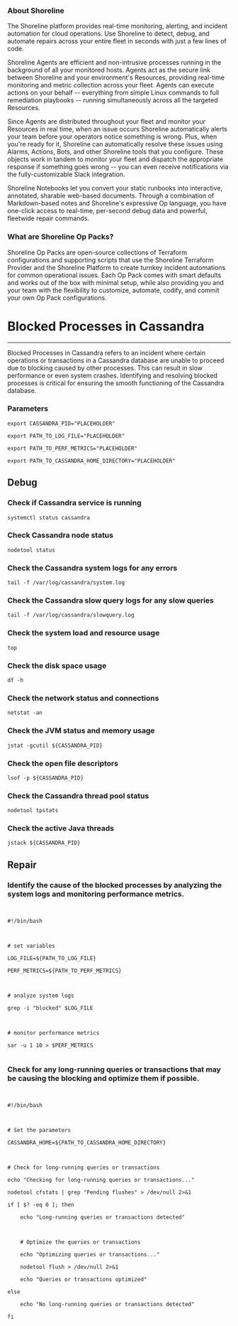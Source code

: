 
### About Shoreline
The Shoreline platform provides real-time monitoring, alerting, and incident automation for cloud operations. Use Shoreline to detect, debug, and automate repairs across your entire fleet in seconds with just a few lines of code.

Shoreline Agents are efficient and non-intrusive processes running in the background of all your monitored hosts. Agents act as the secure link between Shoreline and your environment's Resources, providing real-time monitoring and metric collection across your fleet. Agents can execute actions on your behalf -- everything from simple Linux commands to full remediation playbooks -- running simultaneously across all the targeted Resources.

Since Agents are distributed throughout your fleet and monitor your Resources in real time, when an issue occurs Shoreline automatically alerts your team before your operators notice something is wrong. Plus, when you're ready for it, Shoreline can automatically resolve these issues using Alarms, Actions, Bots, and other Shoreline tools that you configure. These objects work in tandem to monitor your fleet and dispatch the appropriate response if something goes wrong -- you can even receive notifications via the fully-customizable Slack integration.

Shoreline Notebooks let you convert your static runbooks into interactive, annotated, sharable web-based documents. Through a combination of Markdown-based notes and Shoreline's expressive Op language, you have one-click access to real-time, per-second debug data and powerful, fleetwide repair commands.

### What are Shoreline Op Packs?
Shoreline Op Packs are open-source collections of Terraform configurations and supporting scripts that use the Shoreline Terraform Provider and the Shoreline Platform to create turnkey incident automations for common operational issues. Each Op Pack comes with smart defaults and works out of the box with minimal setup, while also providing you and your team with the flexibility to customize, automate, codify, and commit your own Op Pack configurations.

# Blocked Processes in Cassandra
---

Blocked Processes in Cassandra refers to an incident where certain operations or transactions in a Cassandra database are unable to proceed due to blocking caused by other processes. This can result in slow performance or even system crashes. Identifying and resolving blocked processes is critical for ensuring the smooth functioning of the Cassandra database.

### Parameters
```shell
export CASSANDRA_PID="PLACEHOLDER"

export PATH_TO_LOG_FILE="PLACEHOLDER"

export PATH_TO_PERF_METRICS="PLACEHOLDER"

export PATH_TO_CASSANDRA_HOME_DIRECTORY="PLACEHOLDER"
```

## Debug

### Check if Cassandra service is running
```shell
systemctl status cassandra
```

### Check Cassandra node status
```shell
nodetool status
```

### Check the Cassandra system logs for any errors
```shell
tail -f /var/log/cassandra/system.log
```

### Check the Cassandra slow query logs for any slow queries
```shell
tail -f /var/log/cassandra/slowquery.log
```

### Check the system load and resource usage
```shell
top
```

### Check the disk space usage
```shell
df -h
```

### Check the network status and connections
```shell
netstat -an
```

### Check the JVM status and memory usage
```shell
jstat -gcutil ${CASSANDRA_PID}
```

### Check the open file descriptors
```shell
lsof -p ${CASSANDRA_PID}
```

### Check the Cassandra thread pool status
```shell
nodetool tpstats
```

### Check the active Java threads
```shell
jstack ${CASSANDRA_PID}
```

## Repair

### Identify the cause of the blocked processes by analyzing the system logs and monitoring performance metrics.
```shell


#!/bin/bash



# set variables

LOG_FILE=${PATH_TO_LOG_FILE}

PERF_METRICS=${PATH_TO_PERF_METRICS}



# analyze system logs

grep -i "blocked" $LOG_FILE



# monitor performance metrics

sar -u 1 10 > $PERF_METRICS


```

### Check for any long-running queries or transactions that may be causing the blocking and optimize them if possible.
```shell


#!/bin/bash



# Set the parameters

CASSANDRA_HOME=${PATH_TO_CASSANDRA_HOME_DIRECTORY}



# Check for long-running queries or transactions

echo "Checking for long-running queries or transactions..."

nodetool cfstats | grep "Pending flushes" > /dev/null 2>&1

if [ $? -eq 0 ]; then

    echo "Long-running queries or transactions detected"



    # Optimize the queries or transactions

    echo "Optimizing queries or transactions..."

    nodetool flush > /dev/null 2>&1

    echo "Queries or transactions optimized"

else

    echo "No long-running queries or transactions detected"

fi


```